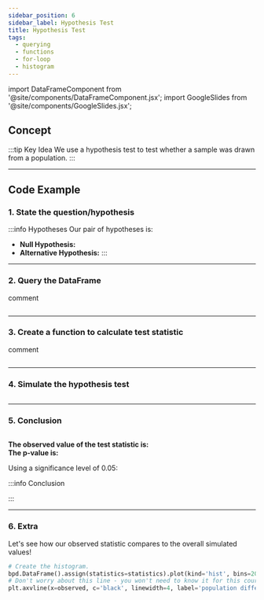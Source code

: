 ```yaml
---
sidebar_position: 6
sidebar_label: Hypothesis Test
title: Hypothesis Test
tags: 
  - querying 
  - functions
  - for-loop 
  - histogram
---
```


import DataFrameComponent from '@site/components/DataFrameComponent.jsx';
import GoogleSlides from '@site/components/GoogleSlides.jsx';

## Concept

:::tip Key Idea
We use a hypothesis test to test whether a sample was drawn from a population.
:::

---
## Code Example

### 1. State the question/hypothesis

:::info Hypotheses
Our pair of hypotheses is:
* **Null Hypothesis:** 
* **Alternative Hypothesis:** 
:::

---

### 2. Query the DataFrame

comment

```python

```

---

### 3. Create a function to calculate test statistic

comment

```python

```

---

### 4. Simulate the hypothesis test

```python

```

---

### 5. Conclusion

```python

```
**The observed value of the test statistic is:** <br />
**The p-value is:**

Using a significance level of 0.05:

:::info Conclusion

:::

---

### 6. Extra

Let's see how our observed statistic compares to the overall simulated values!

```python
# Create the histogram.
bpd.DataFrame().assign(statistics=statistics).plot(kind='hist', bins=20, density=True, ec='w')
# Don't worry about this line - you won't need to know it for this course!
plt.axvline(x=observed, c='black', linewidth=4, label='population difference in means')
```